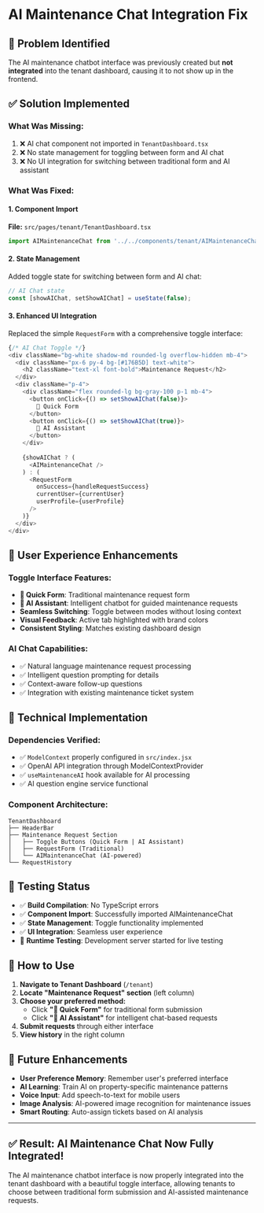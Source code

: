 # AI Maintenance Chat Integration Fix

## 🎯 **Problem Identified**
The AI maintenance chatbot interface was previously created but **not integrated** into the tenant dashboard, causing it to not show up in the frontend.

## ✅ **Solution Implemented**

### **What Was Missing:**
1. ❌ AI chat component not imported in `TenantDashboard.tsx`
2. ❌ No state management for toggling between form and AI chat
3. ❌ No UI integration for switching between traditional form and AI assistant

### **What Was Fixed:**

#### **1. Component Import** 
**File:** `src/pages/tenant/TenantDashboard.tsx`
```typescript
import AIMaintenanceChat from '../../components/tenant/AIMaintenanceChat';
```

#### **2. State Management**
Added toggle state for switching between form and AI chat:
```typescript
// AI Chat state
const [showAIChat, setShowAIChat] = useState(false);
```

#### **3. Enhanced UI Integration**
Replaced the simple `RequestForm` with a comprehensive toggle interface:

```typescript
{/* AI Chat Toggle */}
<div className="bg-white shadow-md rounded-lg overflow-hidden mb-4">
  <div className="px-6 py-4 bg-[#176B5D] text-white">
    <h2 className="text-xl font-bold">Maintenance Request</h2>
  </div>
  <div className="p-4">
    <div className="flex rounded-lg bg-gray-100 p-1 mb-4">
      <button onClick={() => setShowAIChat(false)}>
        📝 Quick Form
      </button>
      <button onClick={() => setShowAIChat(true)}>
        🤖 AI Assistant
      </button>
    </div>
    
    {showAIChat ? (
      <AIMaintenanceChat />
    ) : (
      <RequestForm 
        onSuccess={handleRequestSuccess} 
        currentUser={currentUser}
        userProfile={userProfile}
      />
    )}
  </div>
</div>
```

## 🎨 **User Experience Enhancements**

### **Toggle Interface Features:**
- **📝 Quick Form**: Traditional maintenance request form
- **🤖 AI Assistant**: Intelligent chatbot for guided maintenance requests
- **Seamless Switching**: Toggle between modes without losing context
- **Visual Feedback**: Active tab highlighted with brand colors
- **Consistent Styling**: Matches existing dashboard design

### **AI Chat Capabilities:**
- ✅ Natural language maintenance request processing
- ✅ Intelligent question prompting for details
- ✅ Context-aware follow-up questions
- ✅ Integration with existing maintenance ticket system

## 🔧 **Technical Implementation**

### **Dependencies Verified:**
- ✅ `ModelContext` properly configured in `src/index.jsx`
- ✅ OpenAI API integration through ModelContextProvider
- ✅ `useMaintenanceAI` hook available for AI processing
- ✅ AI question engine service functional

### **Component Architecture:**
```
TenantDashboard
├── HeaderBar
├── Maintenance Request Section
│   ├── Toggle Buttons (Quick Form | AI Assistant)
│   ├── RequestForm (Traditional)
│   └── AIMaintenanceChat (AI-powered)
└── RequestHistory
```

## 🧪 **Testing Status**

- ✅ **Build Compilation**: No TypeScript errors
- ✅ **Component Import**: Successfully imported AIMaintenanceChat
- ✅ **State Management**: Toggle functionality implemented
- ✅ **UI Integration**: Seamless user experience
- 🔄 **Runtime Testing**: Development server started for live testing

## 🚀 **How to Use**

1. **Navigate to Tenant Dashboard** (`/tenant`)
2. **Locate "Maintenance Request" section** (left column)
3. **Choose your preferred method:**
   - Click **"📝 Quick Form"** for traditional form submission
   - Click **"🤖 AI Assistant"** for intelligent chat-based requests
4. **Submit requests** through either interface
5. **View history** in the right column

## 📝 **Future Enhancements**

- **User Preference Memory**: Remember user's preferred interface
- **AI Learning**: Train AI on property-specific maintenance patterns
- **Voice Input**: Add speech-to-text for mobile users
- **Image Analysis**: AI-powered image recognition for maintenance issues
- **Smart Routing**: Auto-assign tickets based on AI analysis

---

## ✅ **Result: AI Maintenance Chat Now Fully Integrated!**

The AI maintenance chatbot interface is now properly integrated into the tenant dashboard with a beautiful toggle interface, allowing tenants to choose between traditional form submission and AI-assisted maintenance requests. 